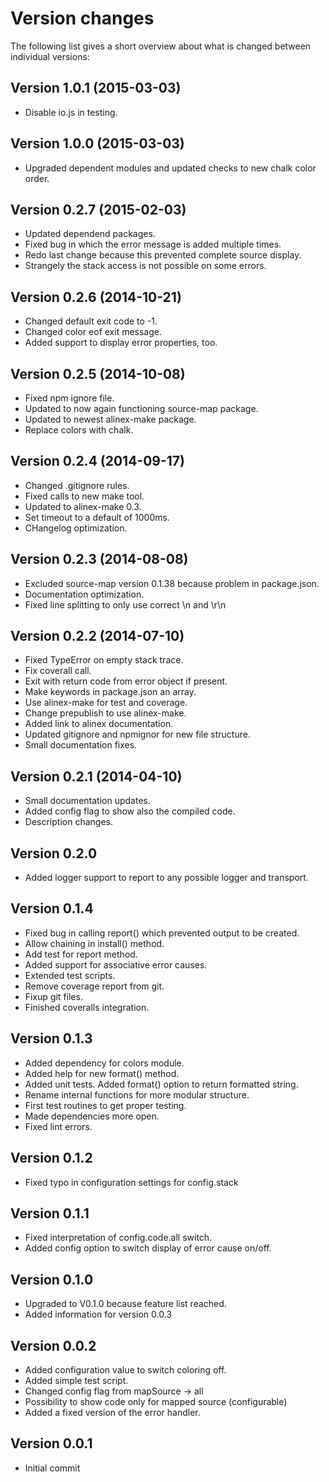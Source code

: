 Version changes
=================================================

The following list gives a short overview about what is changed between
individual versions:

Version 1.0.1 (2015-03-03)
-------------------------------------------------
- Disable io.js in testing.

Version 1.0.0 (2015-03-03)
-------------------------------------------------
- Upgraded dependent modules and updated checks to new chalk color order.

Version 0.2.7 (2015-02-03)
-------------------------------------------------
- Updated dependend packages.
- Fixed bug in which the error message is added multiple times.
- Redo last change because this prevented complete source display.
- Strangely the stack access is not possible on some errors.

Version 0.2.6 (2014-10-21)
-------------------------------------------------
- Changed default exit code to -1.
- Changed color eof exit message.
- Added support to display error properties, too.

Version 0.2.5 (2014-10-08)
-------------------------------------------------
- Fixed npm ignore file.
- Updated to now again functioning source-map package.
- Updated to newest alinex-make package.
- Replace colors with chalk.

Version 0.2.4 (2014-09-17)
-------------------------------------------------
- Changed .gitignore rules.
- Fixed calls to new make tool.
- Updated to alinex-make 0.3.
- Set timeout to a default of 1000ms.
- CHangelog optimization.

Version 0.2.3 (2014-08-08)
-------------------------------------------------
- Excluded source-map version 0.1.38 because problem in package.json.
- Documentation optimization.
- Fixed line splitting to only use correct \n and \r\n

Version 0.2.2 (2014-07-10)
-------------------------------------------------
- Fixed TypeError on empty stack trace.
- Fix coverall call.
- Exit with return code from error object if present.
- Make keywords in package.json an array.
- Use alinex-make for test and coverage.
- Change prepublish to use alinex-make.
- Added link to alinex documentation.
- Updated gitignore and npmignor for new file structure.
- Small documentation fixes.

Version 0.2.1 (2014-04-10)
-------------------------------------------------
- Small documentation updates.
- Added config flag to show also the compiled code.
- Description changes.

Version 0.2.0
-------------------------------------------------
- Added logger support to report to any possible logger and transport.

Version 0.1.4
-------------------------------------------------
- Fixed bug in calling report() which prevented output to be created.
- Allow chaining in install() method.
- Add test for report method.
- Added support for associative error causes.
- Extended test scripts.
- Remove coverage report from git.
- Fixup git files.
- Finished coveralls integration.

Version 0.1.3
-------------------------------------------------
- Added dependency for colors module.
- Added help for new format() method.
- Added unit tests. Added format() option to return formatted string.
- Rename internal functions for more modular structure.
- First test routines to get proper testing.
- Made dependencies more open.
- Fixed lint errors.

Version 0.1.2
-------------------------------------------------
- Fixed typo in configuration settings for config.stack

Version 0.1.1
-------------------------------------------------
- Fixed interpretation of config.code.all switch.
- Added config option to switch display of error cause on/off.

Version 0.1.0
-------------------------------------------------
- Upgraded to V0.1.0 because feature list reached.
- Added information for version 0.0.3

Version 0.0.2
-------------------------------------------------
- Added configuration value to switch coloring off.
- Added simple test script.
- Changed config flag from mapSource -> all
- Possibility to show code only for mapped source (configurable)
- Added a fixed version of the error handler.

Version 0.0.1
-------------------------------------------------
- Initial commit

